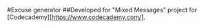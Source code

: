 #Excuse generator
##Developed for "Mixed Messages" project for [Codecademy][https://www.codecademy.com/].

